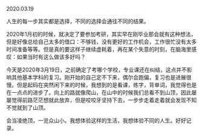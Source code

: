 2020.03.19

人生的每一步其实都是选择，不同的选择会通往不同的结果。

2020年1月初的时候，就决定了要参加考研，其实早在刚毕业那会就有这种想法，但是好像总给自己太多的借口：不够钱，没有更好的工作机会，工作很忙没有太多时间准备等等。但是真的要这样子继续虚耗着，再在某个失意的时刻，在脑海里感叹：如果当时有这么做该多好吗？

今天是2020年3月19日，之前确定了考哪个学校，专业课还在纠结，这点并不影响其他基本学科的复习。刚开始的自己定不下来，偶尔会跑偏，复习也是进展很慢。但是起码在突然闲下来的时候，我想到的是看课，练字，背单词，我觉得也是在一点点的进步了。向上的路就像爬山，在山中的时候我们总看不到山顶，因此屡屡觉得前路茫茫想就此放弃，但是咬咬牙坚持下去，一步步走着走着就会发现不知不觉就到了山顶。

会当凌绝顶，一览众山小。我想体验这样的生活，我想体验不同的人生。好好记录。